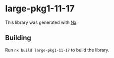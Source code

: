 # large-pkg1-11-17

This library was generated with [Nx](https://nx.dev).

## Building

Run `nx build large-pkg1-11-17` to build the library.
